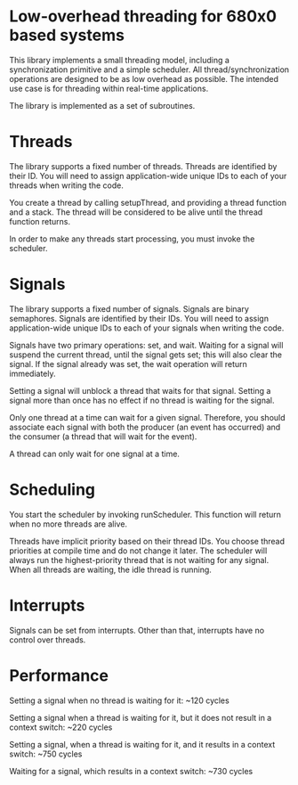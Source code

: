 # Low-overhead threading for 680x0 based systems

This library implements a small threading model, including a synchronization primitive and a simple scheduler.
All thread/synchronization operations are designed to be as low overhead as possible.
The intended use case is for threading within real-time applications.

The library is implemented as a set of subroutines.

# Threads

The library supports a fixed number of threads. Threads are identified by their ID.
You will need to assign application-wide unique IDs to each of your threads when writing the code.

You create a thread by calling setupThread, and providing a thread function and a stack.
The thread will be considered to be alive until the thread function returns.

In order to make any threads start processing, you must invoke the scheduler.

# Signals

The library supports a fixed number of signals. Signals are binary semaphores. Signals are identified by their IDs.
You will need to assign application-wide unique IDs to each of your signals when writing the code.

Signals have two primary operations: set, and wait.
Waiting for a signal will suspend the current thread, until the signal gets set; this will also clear the signal. If the signal already was set, the wait operation will return immediately.

Setting a signal will unblock a thread that waits for that signal. Setting a signal more than once has no effect if no thread is waiting for the signal.

Only one thread at a time can wait for a given signal. Therefore, you should associate each signal with both the producer (an event has occurred) and the consumer (a thread that will wait for the event).

A thread can only wait for one signal at a time.

# Scheduling

You start the scheduler by invoking runScheduler. This function will return when no more threads are alive.

Threads have implicit priority based on their thread IDs. You choose thread priorities at compile time and do not change it later.
The scheduler will always run the highest-priority thread that is not waiting for any signal.
When all threads are waiting, the idle thread is running.

# Interrupts

Signals can be set from interrupts. Other than that, interrupts have no control over threads.

# Performance

Setting a signal when no thread is waiting for it: ~120 cycles

Setting a signal when a thread is waiting for it, but it does not result in a context switch: ~220 cycles

Setting a signal, when a thread is waiting for it, and it results in a context switch: ~750 cycles

Waiting for a signal, which results in a context switch: ~730 cycles
